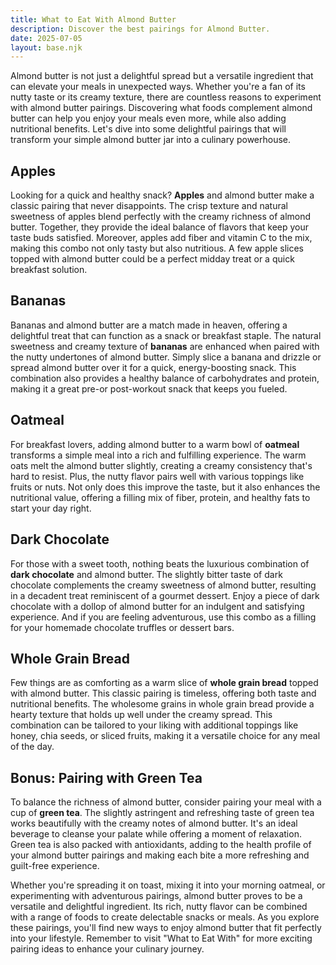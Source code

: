 ```yaml
---
title: What to Eat With Almond Butter
description: Discover the best pairings for Almond Butter.
date: 2025-07-05
layout: base.njk
---
```


Almond butter is not just a delightful spread but a versatile ingredient that can elevate your meals in unexpected ways. Whether you're a fan of its nutty taste or its creamy texture, there are countless reasons to experiment with almond butter pairings. Discovering what foods complement almond butter can help you enjoy your meals even more, while also adding nutritional benefits. Let's dive into some delightful pairings that will transform your simple almond butter jar into a culinary powerhouse.

## **Apples**

Looking for a quick and healthy snack? **Apples** and almond butter make a classic pairing that never disappoints. The crisp texture and natural sweetness of apples blend perfectly with the creamy richness of almond butter. Together, they provide the ideal balance of flavors that keep your taste buds satisfied. Moreover, apples add fiber and vitamin C to the mix, making this combo not only tasty but also nutritious. A few apple slices topped with almond butter could be a perfect midday treat or a quick breakfast solution.

## **Bananas**

Bananas and almond butter are a match made in heaven, offering a delightful treat that can function as a snack or breakfast staple. The natural sweetness and creamy texture of **bananas** are enhanced when paired with the nutty undertones of almond butter. Simply slice a banana and drizzle or spread almond butter over it for a quick, energy-boosting snack. This combination also provides a healthy balance of carbohydrates and protein, making it a great pre-or post-workout snack that keeps you fueled.

## **Oatmeal**

For breakfast lovers, adding almond butter to a warm bowl of **oatmeal** transforms a simple meal into a rich and fulfilling experience. The warm oats melt the almond butter slightly, creating a creamy consistency that's hard to resist. Plus, the nutty flavor pairs well with various toppings like fruits or nuts. Not only does this improve the taste, but it also enhances the nutritional value, offering a filling mix of fiber, protein, and healthy fats to start your day right.

## **Dark Chocolate**

For those with a sweet tooth, nothing beats the luxurious combination of **dark chocolate** and almond butter. The slightly bitter taste of dark chocolate complements the creamy sweetness of almond butter, resulting in a decadent treat reminiscent of a gourmet dessert. Enjoy a piece of dark chocolate with a dollop of almond butter for an indulgent and satisfying experience. And if you are feeling adventurous, use this combo as a filling for your homemade chocolate truffles or dessert bars.

## **Whole Grain Bread**

Few things are as comforting as a warm slice of **whole grain bread** topped with almond butter. This classic pairing is timeless, offering both taste and nutritional benefits. The wholesome grains in whole grain bread provide a hearty texture that holds up well under the creamy spread. This combination can be tailored to your liking with additional toppings like honey, chia seeds, or sliced fruits, making it a versatile choice for any meal of the day.

## **Bonus: Pairing with Green Tea**

To balance the richness of almond butter, consider pairing your meal with a cup of **green tea**. The slightly astringent and refreshing taste of green tea works beautifully with the creamy notes of almond butter. It's an ideal beverage to cleanse your palate while offering a moment of relaxation. Green tea is also packed with antioxidants, adding to the health profile of your almond butter pairings and making each bite a more refreshing and guilt-free experience.

Whether you're spreading it on toast, mixing it into your morning oatmeal, or experimenting with adventurous pairings, almond butter proves to be a versatile and delightful ingredient. Its rich, nutty flavor can be combined with a range of foods to create delectable snacks or meals. As you explore these pairings, you'll find new ways to enjoy almond butter that fit perfectly into your lifestyle. Remember to visit "What to Eat With" for more exciting pairing ideas to enhance your culinary journey.